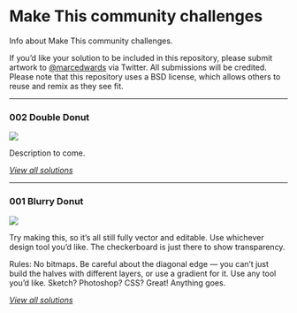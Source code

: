 # Make This community challenges

Info about Make This community challenges.

If you’d like your solution to be included in this repository, please submit artwork to [@marcedwards](https://twitter.com/marcedwards) via Twitter. All submissions will be credited. Please note that this repository uses a BSD license, which allows others to reuse and remix as they see fit.

-----

### 002 Double Donut

![](https://github.com/bjango/Make-This/blob/master/Docs/Images/Community%20Challenges/002-double-donut.png)

Description to come.

*[View all solutions](/Community%20Challenges/002%20Double%20Donut/)*

-----

### 001 Blurry Donut

![](https://github.com/bjango/Make-This/blob/master/Docs/Images/Community%20Challenges/001-blurry-donut.png)

Try making this, so it’s all still fully vector and editable. Use whichever design tool you’d like. The checkerboard is just there to show transparency.

Rules: No bitmaps. Be careful about the diagonal edge — you can’t just build the halves with different layers, or use a gradient for it. Use any tool you’d like. Sketch? Photoshop? CSS? Great! Anything goes.

*[View all solutions](/Community%20Challenges/001%20Blurry%20Donut/)*
